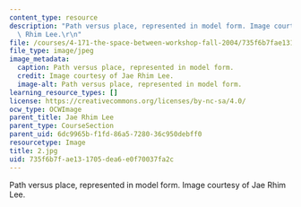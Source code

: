 ```yaml
---
content_type: resource
description: "Path versus place, represented in model form. Image courtesy of Jae\
  \ Rhim Lee.\r\n"
file: /courses/4-171-the-space-between-workshop-fall-2004/735f6b7fae131705dea6e0f70037fa2c_2.jpg
file_type: image/jpeg
image_metadata:
  caption: Path versus place, represented in model form.
  credit: Image courtesy of Jae Rhim Lee.
  image-alt: Path versus place, represented in model form.
learning_resource_types: []
license: https://creativecommons.org/licenses/by-nc-sa/4.0/
ocw_type: OCWImage
parent_title: Jae Rhim Lee
parent_type: CourseSection
parent_uid: 6dc9965b-f1fd-86a5-7280-36c950debff0
resourcetype: Image
title: 2.jpg
uid: 735f6b7f-ae13-1705-dea6-e0f70037fa2c
---
```

Path versus place, represented in model form. Image courtesy of Jae Rhim Lee.
